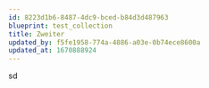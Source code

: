 ```yaml
---
id: 8223d1b6-8487-4dc9-bced-b84d3d487963
blueprint: test_collection
title: Zweiter
updated_by: f5fe1958-774a-4886-a03e-0b74ece8600a
updated_at: 1670888924
---
```

sd
